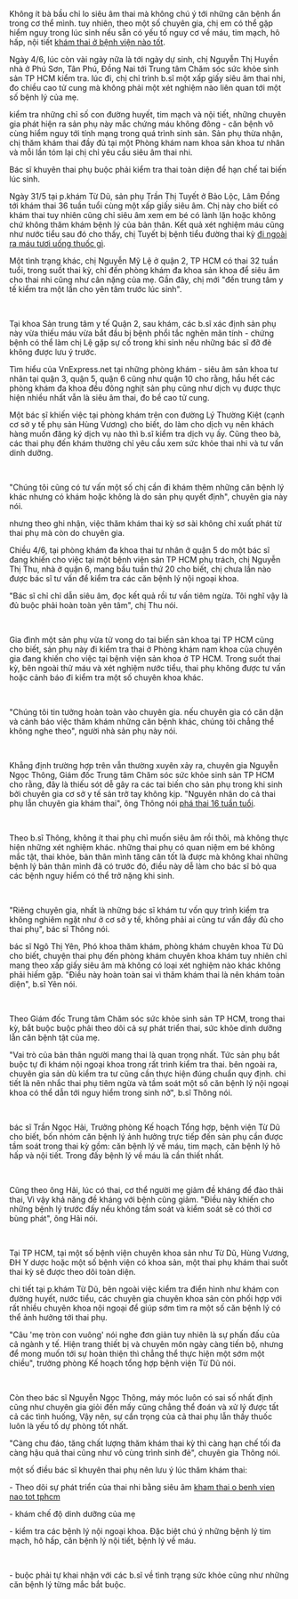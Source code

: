 <p>Không ít bà bầu chỉ lo siêu âm thai mà không chú ý tới những căn bệnh ẩn trong cơ thể mình. tuy nhiên, theo một số chuyên gia, chị em có thể gặp hiểm nguy trong lúc sinh nếu sẵn có yếu tố nguy cơ về máu, tim mạch, hô hấp, nội tiết <a href="http://phongkhamdaidong.vn/kham-thai-o-benh-vien-nao-tot-nhat-tphcm-97.html">khám thai ở bệnh viện nào tốt</a>.</p>

<p>Ngày 4/6, lúc còn vài ngày nữa là tới ngày dự sinh, chị Nguyễn Thị Huyền nhà ở Phú Sơn, Tân Phú, Đồng Nai tới Trung tâm Chăm sóc sức khỏe sinh sản TP HCM kiểm tra. lúc đi, chị chỉ trình b.sĩ một xấp giấy siêu âm thai nhi, đo chiều cao tử cung mà không phải một xét nghiệm nào liên quan tới một số bệnh lý của mẹ.</p>

<p>kiểm tra những chỉ số con đường huyết, tim mạch và nội tiết, những chuyên gia phát hiện ra sản phụ này mắc chứng máu không đông - căn bệnh vô cùng hiểm nguy tới tính mạng trong quá trình sinh sản. Sản phụ thừa nhận, chị thăm khám thai đầy đủ tại một Phòng khám nam khoa sản khoa tư nhân và mỗi lần tóm lại chị chỉ yêu cầu siêu âm thai nhi.</p>

<p>Bác sĩ khuyên thai phụ buộc phải kiểm tra thai toàn diện để hạn chế tai biến lúc sinh.</p>

<p>Ngày 31/5 tại p.khám Từ Dũ, sản phụ Trần Thị Tuyết ở Bảo Lộc, Lâm Đồng tới khám thai 36 tuần tuổi cùng một xấp giấy siêu âm. Chị này cho biết có khám thai tuy nhiên cũng chỉ siêu âm xem em bé có lành lặn hoặc không chứ không thăm khám bệnh lý của bản thân. Kết quả xét nghiệm máu cũng như nước tiểu sau đó cho thấy, chị Tuyết bị bệnh tiểu đường thai kỳ <a href="http://phongkhamdaidong.vn/di-ngoai-ra-mau-tuoi-uong-thuoc-gi-tot-nhat-198.html">đi ngoài ra máu tươi uống thuốc gì</a>.</p>

<p>Một tình trạng khác, chị Nguyễn Mỹ Lệ ở quận 2, TP HCM có thai 32 tuần tuổi, trong suốt thai kỳ, chỉ đến phòng khám đa khoa sản khoa để siêu âm cho thai nhi cũng như cân nặng của mẹ. Gần đây, chị mới &quot;đến trung tâm y tế kiểm tra một lần cho yên tâm trước lúc sinh&quot;.</p>

<p>&nbsp;</p>

<p>Tại khoa Sản trung tâm y tế Quận 2, sau khám, các b.sĩ xác định sản phụ này vừa thiếu máu vừa bắt đầu bị bệnh phổi tắc nghẽn mãn tính - chứng bệnh có thể làm chị Lệ gặp sự cố trong khi sinh nếu những bác sĩ đỡ đẻ không được lưu ý trước.</p>

<p>Tìm hiểu của VnExpress.net tại những phòng khám - siêu âm sản khoa tư nhân tại quận 3, quận 5, quận 6 cũng như quận 10 cho rằng, hầu hết các phòng khám đa khoa đều đông nghịt sản phụ cũng như dịch vụ được thực hiện nhiều nhất vẫn là siêu âm thai, đo bề cao tử cung.</p>

<p>Một bác sĩ khiến việc tại phòng khám trên con đường Lý Thường Kiệt (cạnh cơ sở y tế phụ sản Hùng Vương) cho biết, do làm cho dịch vụ nên khách hàng muốn đăng ký dịch vụ nào thì b.sĩ kiểm tra dịch vụ ấy. Cũng theo bà, các thai phụ đến khám thường chỉ yêu cầu xem sức khỏe thai nhi và tư vấn dinh dưỡng.</p>

<p>&nbsp;</p>

<p>&quot;Chúng tôi cũng có tư vấn một số chị cần đi khám thêm những căn bệnh lý khác nhưng có khám hoặc không là do sản phụ quyết định&quot;, chuyên gia này nói.</p>

<p>nhưng theo ghi nhận, việc thăm khám thai kỳ sơ sài không chỉ xuất phát từ thai phụ mà còn do chuyên gia.</p>

<p>Chiều 4/6, tại phòng khám đa khoa thai tư nhân ở quận 5 do một bác sĩ đang khiến cho việc tại một bệnh viện sản TP HCM phụ trách, chị Nguyễn Thị Thu, nhà ở quận 6, mang bầu tuần thứ 20 cho biết, chị chưa lần nào được bác sĩ tư vấn để kiểm tra các căn bệnh lý nội ngoại khoa.</p>

<p>&quot;Bác sĩ chỉ chỉ dẫn siêu âm, đọc kết quả rồi tư vấn tiêm ngừa. Tôi nghĩ vậy là đủ buộc phải hoàn toàn yên tâm&quot;, chị Thu nói.</p>

<p>&nbsp;</p>

<p>Gia đình một sản phụ vừa tử vong do tai biến sản khoa tại TP HCM cũng cho biết, sản phụ này đi kiểm tra thai ở Phòng khám nam khoa của chuyên gia đang khiến cho việc tại bệnh viện sản khoa ở TP HCM. Trong suốt thai kỳ, bên ngoài thử máu và xét nghiệm nước tiểu, thai phụ không được tư vấn hoặc cảnh báo đi kiểm tra một số chuyên khoa khác.</p>

<p>&nbsp;</p>

<p>&quot;Chúng tôi tin tưởng hoàn toàn vào chuyên gia. nếu chuyên gia có căn dặn và cảnh báo việc thăm khám những căn bệnh khác, chúng tôi chẳng thể không nghe theo&quot;, người nhà sản phụ này nói.</p>

<p>&nbsp;</p>

<p>Khẳng định trường hợp trên vẫn thường xuyên xảy ra, chuyên gia Nguyễn Ngọc Thông, Giám đốc Trung tâm Chăm sóc sức khỏe sinh sản TP HCM cho rằng, đây là thiếu sót dễ gây ra các tai biến cho sản phụ trong khi sinh bởi chuyên gia cơ sở y tế sản trở tay không kịp. &quot;Nguyên nhân do cả thai phụ lẫn chuyên gia khám thai&quot;, ông Thông nói <a href="http://phongkhamdaidong.vn/pha-thai-16-tuan-tuoi-bang-cach-nao-an-toan-nhat-181.html">phá thai 16 tuần tuổi</a>.</p>

<p>&nbsp;</p>

<p>Theo b.sĩ Thông, không ít thai phụ chỉ muốn siêu âm rồi thôi, mà không thực hiện những xét nghiệm khác. những thai phụ có quan niệm em bé không mắc tật, thai khỏe, bản thân mình tăng cân tốt là được mà không khai những bệnh lý bản thân mình đã có trước đó, điều này dễ làm cho bác sĩ bỏ qua các bệnh nguy hiểm có thể trở nặng khi sinh.</p>

<p>&nbsp;</p>

<p>&quot;Riêng chuyên gia, nhất là những bác sĩ khám tư vốn quy trình kiểm tra không nghiêm ngặt như ở cơ sở y tế, không phải ai cũng tư vấn đầy đủ cho thai phụ&quot;, bác sĩ Thông nói.</p>

<p>bác sĩ Ngô Thị Yên, Phó khoa thăm khám, phòng khám chuyên khoa Từ Dũ cho biết, chuyện thai phụ đến phòng khám chuyên khoa khám tuy nhiên chỉ mang theo xấp giấy siêu âm mà không có loại xét nghiệm nào khác không phải hiếm gặp. &quot;Điều này hoàn toàn sai vì thăm khám thai là nên khám toàn diện&quot;, b.sĩ Yên nói.</p>

<p>&nbsp;</p>

<p>Theo Giám đốc Trung tâm Chăm sóc sức khỏe sinh sản TP HCM, trong thai kỳ, bắt buộc buộc phải theo dõi cả sự phát triển thai, sức khỏe dinh dưỡng lẫn căn bệnh tật của mẹ.</p>

<p>&quot;Vai trò của bản thân người mang thai là quan trọng nhất. Tức sản phụ bắt buộc tự đi khám nội ngoại khoa trong rất trình kiểm tra thai. bên ngoài ra, chuyên gia sản dù kiểm tra tư cũng cần thực hiện đúng chuẩn quy định. chi tiết là nên nhắc thai phụ tiêm ngừa và tầm soát một số căn bệnh lý nội ngoại khoa có thể dẫn tới nguy hiểm trong sinh nở&quot;, b.sĩ Thông nói.</p>

<p>&nbsp;</p>

<p>bác sĩ Trần Ngọc Hải, Trưởng phòng Kế hoạch Tổng hợp, bệnh viện Từ Dũ cho biết, bốn nhóm căn bệnh lý ảnh hưởng trực tiếp đến sản phụ cần được tầm soát trong thai kỳ gồm: căn bệnh lý về máu, tim mạch, căn bệnh lý hô hấp và nội tiết. Trong đấy bệnh lý về máu là cần thiết nhất.</p>

<p>&nbsp;</p>

<p>Cũng theo ông Hải, lúc có thai, cơ thể người mẹ giảm đề kháng để đào thải thai, Vì vậy khả năng đề kháng với bệnh cũng giảm. &quot;Điều này khiến cho những bệnh lý trước đấy nếu không tầm soát và kiểm soát sẽ có thời cơ bùng phát&quot;, ông Hải nói.</p>

<p>&nbsp;</p>

<p>Tại TP HCM, tại một số bệnh viện chuyên khoa sản như Từ Dũ, Hùng Vương, ĐH Y dược hoặc một số bệnh viện có khoa sản, một thai phụ khám thai suốt thai kỳ sẽ được theo dõi toàn diện.</p>

<p>chi tiết tại p.khám Từ Dũ, bên ngoài việc kiểm tra điển hình như khám con đường huyết, nước tiểu, các chuyên gia chuyên khoa sản còn phối hợp với rất nhiều chuyên khoa nội ngoại để giúp sớm tìm ra một số căn bệnh lý có thể ảnh hưởng tới thai phụ.</p>

<p>&quot;Câu &#39;mẹ tròn con vuông&#39; nói nghe đơn giản tuy nhiên là sự phấn đấu của cả ngành y tế. Hiện trang thiết bị và chuyên môn ngày càng tiến bộ, nhưng để mong muốn tới sự hoàn thiện thì chẳng thể thực hiện một sớm một chiều&quot;, trưởng phòng Kế hoạch tổng hợp bệnh viện Từ Dũ nói.</p>

<p>&nbsp;</p>

<p>Còn theo bác sĩ Nguyễn Ngọc Thông, máy móc luôn có sai số nhất định cũng như chuyên gia giỏi đến mấy cũng chẳng thể đoán và xử lý được tất cả các tình huống, Vậy nên, sự cẩn trọng của cả thai phụ lẫn thầy thuốc luôn là yếu tố dự phòng tốt nhất.</p>

<p>&quot;Càng chu đáo, tăng chất lượng thăm khám thai kỳ thì càng hạn chế tối đa càng hậu quả thai cũng như vô cùng trình sinh đẻ&quot;, chuyên gia Thông nói.</p>

<p>một số điều bác sĩ khuyên thai phụ nên lưu ý lúc thăm khám thai:</p>

<p>- Theo dõi sự phát triển của thai nhi bằng siêu âm&nbsp;<a href="http://phongkhamdaidong.vn/kham-thai-o-benh-vien-nao-tot-nhat-tphcm-97.html">kham thai o benh vien nao tot tphcm</a></p>

<p>- khám chế độ dinh dưỡng của mẹ</p>

<p>- kiểm tra các bệnh lý nội ngoại khoa. Đặc biệt chú ý những bệnh lý tim mạch, hô hấp, căn bệnh lý nội tiết, bệnh lý về máu.</p>

<p>&nbsp;</p>

<p>- buộc phải tự khai nhận với các b.sĩ về tình trạng sức khỏe cũng như những căn bệnh lý từng mắc bắt buộc.</p>
